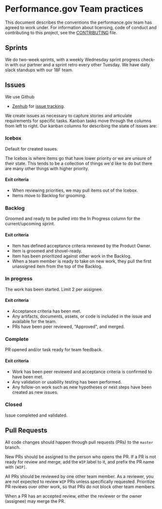 # Performance.gov Team practices

This document describes the conventions the performance.gov team has agreed to work under.
For information about licensing, code of conduct and contributing to this project,
see the [CONTRIBUTING](CONTRIBUTING.md) file.


## Sprints

We do two-week sprints, with a weekly Wednesday sprint progress check-in with
our partner and a sprint retro every other Tuesday. We have daily slack standups
with our 18F team.


## Issues

We use Github
+ [Zenhub](https://chrome.google.com/webstore/detail/zenhub-for-github/ogcgkffhplmphkaahpmffcafajaocjbd)
for [issue tracking](https://app.zenhub.com/workspace/o/18f/performance.gov/boards?repos=106470255).

We create issues as necessary to capture stories and articulate requirements for
specific tasks. Kanban tasks move through the columns from left to right. Our
kanban columns for describing the state of issues are:


### Icebox

Default for created issues.

The Icebox is where items go that have lower priority or we are unsure of their
state. This tends to be a collection of things we'd like to do but there are
many other things with higher priority.


#### Exit criteria

- When reviewing priorities, we may pull items out of the Icebox.
- Items move to Backlog for grooming.


### Backlog

Groomed and ready to be pulled into the In Progress column for the
current/upcoming sprint.


#### Exit criteria

- Item has defined acceptance criteria reviewed by the Product Owner.
- Item is groomed and shovel-ready.
- Item has been prioritized against other work in the Backlog.
- When a team member is ready to take on new work, they pull the first
  unassigned item from the top of the Backlog.


### In progress

The work has been started. Limit 2 per assignee.


#### Exit criteria

- Acceptance criteria has been met.
- Any artifacts, documents, assets, or code is included in the issue and available for the team.
- PRs have been peer reviewed, "Approved", and merged.


### Complete

PR opened and/or task ready for team feedback.


#### Exit criteria

- Work has been peer reviewed and acceptance criteria is confirmed to have been
  met.
- Any validation or usability testing has been performed.
- Any follow-on work such as new hypotheses or next steps have been created as
  new issues.


### Closed

Issue completed and validated.


## Pull Requests

All code changes should happen through pull requests (PRs) to the `master`
branch.

New PRs should be assigned to the person who opens the PR.
If a PR is not ready for review and merge, add the `WIP` label to it,
and prefix the PR name with `[WIP]`.

All PRs should be reviewed by one other team member.
As a reviewer, you are not expected to review `WIP` PRs unless specifically requested.
Prioritize PR reviews over other work, so that PRs do not block other team members.

When a PR has an accepted review, either the reviewer or the owner (assignee)
may merge the PR.
